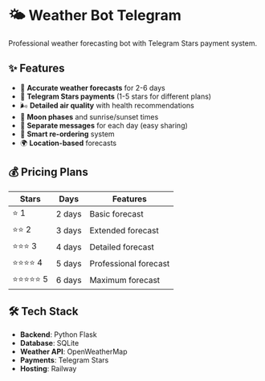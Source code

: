 # 🌤️ Weather Bot Telegram

Professional weather forecasting bot with Telegram Stars payment system.

## ✨ Features

- 🎯 **Accurate weather forecasts** for 2-6 days
- 💫 **Telegram Stars payments** (1-5 stars for different plans)
- 🌬️ **Detailed air quality** with health recommendations
- 🌙 **Moon phases** and sunrise/sunset times
- 📱 **Separate messages** for each day (easy sharing)
- 🔄 **Smart re-ordering** system
- 🌍 **Location-based** forecasts

## 💰 Pricing Plans

| Stars | Days | Features |
|-------|------|----------|
| ⭐ 1 | 2 days | Basic forecast |
| ⭐⭐ 2 | 3 days | Extended forecast |
| ⭐⭐⭐ 3 | 4 days | Detailed forecast |
| ⭐⭐⭐⭐ 4 | 5 days | Professional forecast |
| ⭐⭐⭐⭐⭐ 5 | 6 days | Maximum forecast |

## 🛠️ Tech Stack

- **Backend**: Python Flask
- **Database**: SQLite
- **Weather API**: OpenWeatherMap
- **Payments**: Telegram Stars
- **Hosting**: Railway
